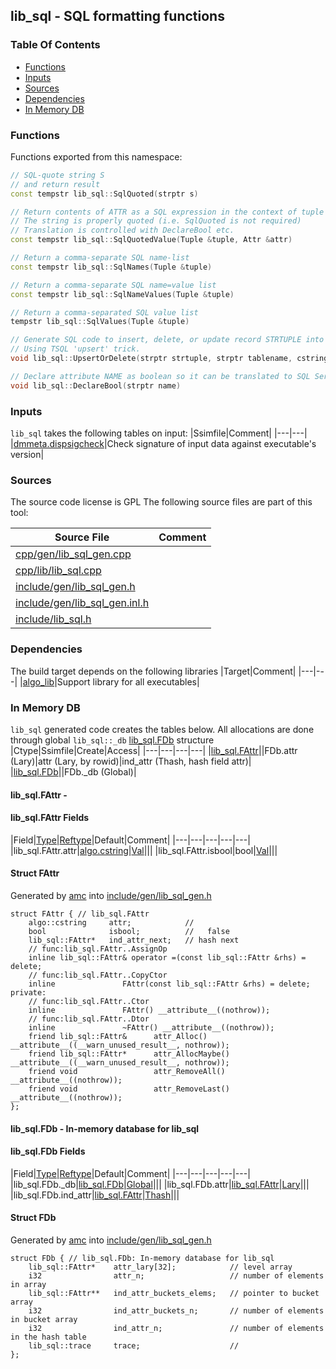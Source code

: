 ## lib_sql - SQL formatting functions


### Table Of Contents
<a href="#table-of-contents"></a>
<!-- dev.mdmark  mdmark:MDSECTION  state:BEG_AUTO  param:Toc -->
&nbsp;&nbsp;&bull;&nbsp;  [Functions](#functions)<br/>
&nbsp;&nbsp;&bull;&nbsp;  [Inputs](#inputs)<br/>
&nbsp;&nbsp;&bull;&nbsp;  [Sources](#sources)<br/>
&nbsp;&nbsp;&bull;&nbsp;  [Dependencies](#dependencies)<br/>
&nbsp;&nbsp;&bull;&nbsp;  [In Memory DB](#in-memory-db)<br/>

<!-- dev.mdmark  mdmark:MDSECTION  state:END_AUTO  param:Toc -->

### Functions
<a href="#functions"></a>
<!-- dev.mdmark  mdmark:MDSECTION  state:BEG_AUTO  param:Functions -->
Functions exported from this namespace:

```c++
// SQL-quote string S
// and return result
const tempstr lib_sql::SqlQuoted(strptr s) 
```

```c++
// Return contents of ATTR as a SQL expression in the context of tuple TUPLE.
// The string is properly quoted (i.e. SqlQuoted is not required)
// Translation is controlled with DeclareBool etc.
const tempstr lib_sql::SqlQuotedValue(Tuple &tuple, Attr &attr) 
```

```c++
// Return a comma-separate SQL name-list
const tempstr lib_sql::SqlNames(Tuple &tuple) 
```

```c++
// Return a comma-separate SQL name=value list
const tempstr lib_sql::SqlNameValues(Tuple &tuple) 
```

```c++
// Return a comma-separated SQL value list
tempstr lib_sql::SqlValues(Tuple &tuple) 
```

```c++
// Generate SQL code to insert, delete, or update record STRTUPLE into table TABLENAME,
// Using TSQL 'upsert' trick.
void lib_sql::UpsertOrDelete(strptr strtuple, strptr tablename, cstring &query, bool del) 
```

```c++
// Declare attribute NAME as boolean so it can be translated to SQL Server format
void lib_sql::DeclareBool(strptr name) 
```

<!-- dev.mdmark  mdmark:MDSECTION  state:END_AUTO  param:Functions -->

### Inputs
<a href="#inputs"></a>
<!-- dev.mdmark  mdmark:MDSECTION  state:BEG_AUTO  param:Inputs -->
`lib_sql` takes the following tables on input:
|Ssimfile|Comment|
|---|---|
|[dmmeta.dispsigcheck](/txt/ssimdb/dmmeta/dispsigcheck.md)|Check signature of input data against executable's version|

<!-- dev.mdmark  mdmark:MDSECTION  state:END_AUTO  param:Inputs -->

### Sources
<a href="#sources"></a>
<!-- dev.mdmark  mdmark:MDSECTION  state:BEG_AUTO  param:Sources -->
The source code license is GPL
The following source files are part of this tool:

|Source File|Comment|
|---|---|
|[cpp/gen/lib_sql_gen.cpp](/cpp/gen/lib_sql_gen.cpp)||
|[cpp/lib/lib_sql.cpp](/cpp/lib/lib_sql.cpp)||
|[include/gen/lib_sql_gen.h](/include/gen/lib_sql_gen.h)||
|[include/gen/lib_sql_gen.inl.h](/include/gen/lib_sql_gen.inl.h)||
|[include/lib_sql.h](/include/lib_sql.h)||

<!-- dev.mdmark  mdmark:MDSECTION  state:END_AUTO  param:Sources -->

### Dependencies
<a href="#dependencies"></a>
<!-- dev.mdmark  mdmark:MDSECTION  state:BEG_AUTO  param:Dependencies -->
The build target depends on the following libraries
|Target|Comment|
|---|---|
|[algo_lib](/txt/lib/algo_lib/README.md)|Support library for all executables|

<!-- dev.mdmark  mdmark:MDSECTION  state:END_AUTO  param:Dependencies -->

### In Memory DB
<a href="#in-memory-db"></a>
<!-- dev.mdmark  mdmark:MDSECTION  state:BEG_AUTO  param:Imdb -->
`lib_sql` generated code creates the tables below.
All allocations are done through global `lib_sql::_db` [lib_sql.FDb](#lib_sql-fdb) structure
|Ctype|Ssimfile|Create|Access|
|---|---|---|---|
|[lib_sql.FAttr](#lib_sql-fattr)||FDb.attr (Lary)|attr (Lary, by rowid)|ind_attr (Thash, hash field attr)|
|[lib_sql.FDb](#lib_sql-fdb)||FDb._db (Global)|

#### lib_sql.FAttr - 
<a href="#lib_sql-fattr"></a>

#### lib_sql.FAttr Fields
<a href="#lib_sql-fattr-fields"></a>
|Field|[Type](/txt/ssimdb/dmmeta/ctype.md)|[Reftype](/txt/ssimdb/dmmeta/reftype.md)|Default|Comment|
|---|---|---|---|---|
|lib_sql.FAttr.attr|[algo.cstring](/txt/protocol/algo/cstring.md)|[Val](/txt/exe/amc/reftypes.md#val)|||
|lib_sql.FAttr.isbool|bool|[Val](/txt/exe/amc/reftypes.md#val)|||

#### Struct FAttr
<a href="#struct-fattr"></a>
Generated by [amc](/txt/exe/amc/README.md) into [include/gen/lib_sql_gen.h](/include/gen/lib_sql_gen.h)
```
struct FAttr { // lib_sql.FAttr
    algo::cstring     attr;            //
    bool              isbool;          //   false
    lib_sql::FAttr*   ind_attr_next;   // hash next
    // func:lib_sql.FAttr..AssignOp
    inline lib_sql::FAttr& operator =(const lib_sql::FAttr &rhs) = delete;
    // func:lib_sql.FAttr..CopyCtor
    inline               FAttr(const lib_sql::FAttr &rhs) = delete;
private:
    // func:lib_sql.FAttr..Ctor
    inline               FAttr() __attribute__((nothrow));
    // func:lib_sql.FAttr..Dtor
    inline               ~FAttr() __attribute__((nothrow));
    friend lib_sql::FAttr&      attr_Alloc() __attribute__((__warn_unused_result__, nothrow));
    friend lib_sql::FAttr*      attr_AllocMaybe() __attribute__((__warn_unused_result__, nothrow));
    friend void                 attr_RemoveAll() __attribute__((nothrow));
    friend void                 attr_RemoveLast() __attribute__((nothrow));
};
```

#### lib_sql.FDb - In-memory database for lib_sql
<a href="#lib_sql-fdb"></a>

#### lib_sql.FDb Fields
<a href="#lib_sql-fdb-fields"></a>
|Field|[Type](/txt/ssimdb/dmmeta/ctype.md)|[Reftype](/txt/ssimdb/dmmeta/reftype.md)|Default|Comment|
|---|---|---|---|---|
|lib_sql.FDb._db|[lib_sql.FDb](/txt/lib/lib_sql/README.md#lib_sql-fdb)|[Global](/txt/exe/amc/reftypes.md#global)|||
|lib_sql.FDb.attr|[lib_sql.FAttr](/txt/lib/lib_sql/README.md#lib_sql-fattr)|[Lary](/txt/exe/amc/reftypes.md#lary)|||
|lib_sql.FDb.ind_attr|[lib_sql.FAttr](/txt/lib/lib_sql/README.md#lib_sql-fattr)|[Thash](/txt/exe/amc/reftypes.md#thash)|||

#### Struct FDb
<a href="#struct-fdb"></a>
Generated by [amc](/txt/exe/amc/README.md) into [include/gen/lib_sql_gen.h](/include/gen/lib_sql_gen.h)
```
struct FDb { // lib_sql.FDb: In-memory database for lib_sql
    lib_sql::FAttr*    attr_lary[32];            // level array
    i32                attr_n;                   // number of elements in array
    lib_sql::FAttr**   ind_attr_buckets_elems;   // pointer to bucket array
    i32                ind_attr_buckets_n;       // number of elements in bucket array
    i32                ind_attr_n;               // number of elements in the hash table
    lib_sql::trace     trace;                    //
};
```

<!-- dev.mdmark  mdmark:MDSECTION  state:END_AUTO  param:Imdb -->

